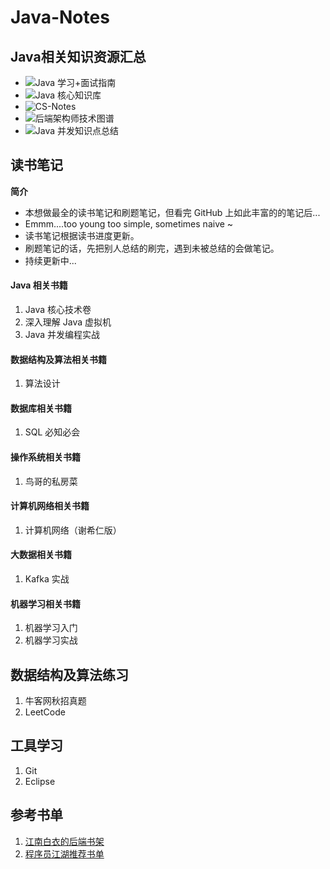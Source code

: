 # Java-Notes
## Java相关知识资源汇总
* ![Java 学习+面试指南](https://github.com/Snailclimb/JavaGuide)
* ![Java 核心知识库](https://github.com/crossoverJie/JCSprout)
* ![CS-Notes](https://github.com/CyC2018/CS-Notes)
* ![后端架构师技术图谱](https://github.com/xingshaocheng/architect-awesome)
* ![Java 并发知识点总结 ](https://github.com/CL0610/Java-concurrency)
## 读书笔记
**简介**<br>
* 本想做最全的读书笔记和刷题笔记，但看完 GitHub 上如此丰富的的笔记后...<br>
* Emmm....too young too simple, sometimes naive ~<br>
* 读书笔记根据读书进度更新。<br>
* 刷题笔记的话，先把别人总结的刷完，遇到未被总结的会做笔记。<br>
* 持续更新中...
#### Java 相关书籍
1. Java 核心技术卷
2. 深入理解 Java 虚拟机
3. Java 并发编程实战

#### 数据结构及算法相关书籍
1. 算法设计

#### 数据库相关书籍
1. SQL 必知必会

#### 操作系统相关书籍
1. 鸟哥的私房菜

#### 计算机网络相关书籍
1. 计算机网络（谢希仁版）

#### 大数据相关书籍
1. Kafka 实战

#### 机器学习相关书籍
1. 机器学习入门
1. 机器学习实战

## 数据结构及算法练习
1. 牛客网秋招真题
2. LeetCode

## 工具学习
1. Git
2. Eclipse

## 参考书单
1. [江南白衣的后端书架](http://calvin1978.blogcn.com/articles/javabookshelf.html)
2. [程序员江湖推荐书单](https://blog.csdn.net/a724888/article/details/82026061)

